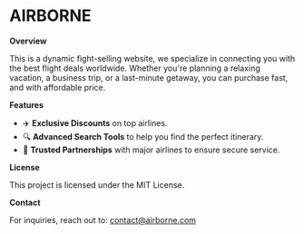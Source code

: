 # AIRBORNE

**Overview**

This is a dynamic fight-selling website, we specialize in connecting you with the best flight deals worldwide. Whether you're planning a relaxing vacation, a business trip, or a last-minute getaway, you can purchase fast, and with affordable price.

**Features**

* ✈️ <b>Exclusive Discounts</b> on top airlines.
* 🔍 <b>Advanced Search Tools</b> to help you find the perfect itinerary.
* 🤝 <b>Trusted Partnerships</b> with major airlines to ensure secure service.

**License**

This project is licensed under the MIT License.

**Contact**

For inquiries, reach out to: contact@airborne.com

